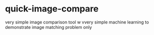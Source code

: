 # quick-image-compare

very simple image comparison tool w vvery simple machine learning 
to demonstrate image matching problem only
